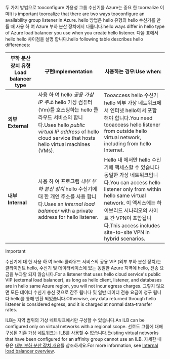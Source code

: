 <span data-ttu-id="9dc82-101">두 가지 방법으로 tooconfigure 가용성 그룹 수신기를 Azure는 중요 한 toorealize 이며</span><span class="sxs-lookup"><span data-stu-id="9dc82-101">It is important toorealize that there are two ways tooconfigure an availability group listener in Azure.</span></span> <span data-ttu-id="9dc82-102">hello 방법은 hello 유형의 hello 수신기를 만들 때 사용 하 여 Azure 부하 분산 장치에서 다릅니다.</span><span class="sxs-lookup"><span data-stu-id="9dc82-102">hello ways differ in hello type of Azure load balancer you use when you create hello listener.</span></span> <span data-ttu-id="9dc82-103">다음 표에서 hello hello 차이점을 설명 합니다.</span><span class="sxs-lookup"><span data-stu-id="9dc82-103">hello following table describes hello differences:</span></span>

| <span data-ttu-id="9dc82-104">부하 분산 장치 유형</span><span class="sxs-lookup"><span data-stu-id="9dc82-104">Load balancer type</span></span> | <span data-ttu-id="9dc82-105">구현</span><span class="sxs-lookup"><span data-stu-id="9dc82-105">Implementation</span></span> | <span data-ttu-id="9dc82-106">사용하는 경우:</span><span class="sxs-lookup"><span data-stu-id="9dc82-106">Use when:</span></span> |
| --- | --- | --- |
| <span data-ttu-id="9dc82-107">**외부**</span><span class="sxs-lookup"><span data-stu-id="9dc82-107">**External**</span></span> |<span data-ttu-id="9dc82-108">사용 하 여 hello *공용 가상 IP 주소* hello 가상 컴퓨터 (Vm)를 호스팅하는 hello 클라우드 서비스의 합니다.</span><span class="sxs-lookup"><span data-stu-id="9dc82-108">Uses hello *public virtual IP address* of hello cloud service that hosts hello virtual machines (VMs).</span></span> |<span data-ttu-id="9dc82-109">Tooaccess hello 수신기 hello 외부 가상 네트워크에서 인터넷 hello에서 포함 해야 합니다.</span><span class="sxs-lookup"><span data-stu-id="9dc82-109">You need tooaccess hello listener from outside hello virtual network, including from hello Internet.</span></span> |
| <span data-ttu-id="9dc82-110">**내부**</span><span class="sxs-lookup"><span data-stu-id="9dc82-110">**Internal**</span></span> |<span data-ttu-id="9dc82-111">사용 하 여 프로그램 *내부 부하 분산 장치* hello 수신기에 대 한 개인 주소를 사용 합니다.</span><span class="sxs-lookup"><span data-stu-id="9dc82-111">Uses an *internal load balancer* with a private address for hello listener.</span></span> |<span data-ttu-id="9dc82-112">Hello 내 에서만 hello 수신기에 액세스할 수 있습니다 동일한 가상 네트워크입니다.</span><span class="sxs-lookup"><span data-stu-id="9dc82-112">You can access hello listener only from within hello same virtual network.</span></span> <span data-ttu-id="9dc82-113">이 액세스에는 하이브리드 시나리오의 사이트 간 VPN이 포함됩니다.</span><span class="sxs-lookup"><span data-stu-id="9dc82-113">This access includes site-to-site VPN in hybrid scenarios.</span></span> |

> [!IMPORTANT]
> <span data-ttu-id="9dc82-114">수신기에 대 한 사용 하 여 hello 클라우드 서비스의 공용 VIP (외부 부하 분산 장치)는 클라이언트 hello, 수신기 및 데이터베이스에 있는 동일한 Azure 지역에 hello, 전송 요금을 부과할 되지 않습니다.</span><span class="sxs-lookup"><span data-stu-id="9dc82-114">For a listener that uses hello cloud service's public VIP (external load balancer), as long as hello client, listener, and databases are in hello same Azure region, you will not incur egress charges.</span></span> <span data-ttu-id="9dc82-115">그렇지 않으면 모든 데이터 수신기 송신 것으로 간주 됩니다 및 일반 데이터 전송 요금이 청구 됩니다 hello를 통해 반환 되었습니다.</span><span class="sxs-lookup"><span data-stu-id="9dc82-115">Otherwise, any data returned through hello listener is considered egress, and it is charged at normal data-transfer rates.</span></span> 
> 
> 

<span data-ttu-id="9dc82-116">ILB는 지역 범위의 가상 네트워크에서만 구성할 수 있습니다.</span><span class="sxs-lookup"><span data-stu-id="9dc82-116">An ILB can be configured only on virtual networks with a regional scope.</span></span> <span data-ttu-id="9dc82-117">선호도 그룹에 대해 구성된 기존 가상 네트워크는 ILB를 사용할 수 없습니다.</span><span class="sxs-lookup"><span data-stu-id="9dc82-117">Existing virtual networks that have been configured for an affinity group cannot use an ILB.</span></span> <span data-ttu-id="9dc82-118">자세한 내용은 [내부 부하 분산 장치 개요](../articles/load-balancer/load-balancer-internal-overview.md)를 참조하세요.</span><span class="sxs-lookup"><span data-stu-id="9dc82-118">For more information, see [Internal load balancer overview](../articles/load-balancer/load-balancer-internal-overview.md).</span></span>


